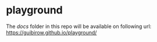 # playground

The _docs_ folder in this repo will be available on following url: https://guibirow.github.io/playground/
